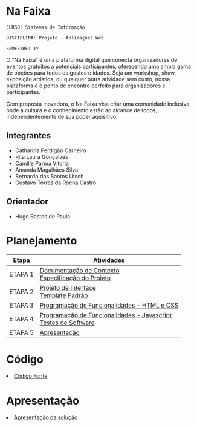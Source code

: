 # Na Faixa

`CURSO: Sistemas de Informação`

`DISCIPLINA: Projeto - Aplicações Web`

`SEMESTRE: 1º`

O “Na Faixa” é uma plataforma digital que conecta organizadores de eventos gratuitos a potenciais participantes, oferecendo uma ampla gama de opções para todos os gostos e idades. Seja um workshop, show, exposição artística, ou qualquer outra atividade sem custo, nossa plataforma é o ponto de encontro perfeito para organizadores e participantes.

Com proposta inovadora, o Na Faixa visa criar uma comunidade inclusiva, onde a cultura e o conhecimento estão ao alcance de todos, independentemente de sua poder aquisitivo.

## Integrantes

* Catharina Perdigão Carneiro
* Rita Laura Gonçalves
* Camille Parma Vitoria
* Amanda Magalhães Silva
* Bernardo dos Santos Utsch
* Gustavo Torres da Rocha Castro

## Orientador

* Hugo Bastos de Paula

# Planejamento

| Etapa         | Atividades |
|  :----:   | ----------- |
| ETAPA 1         |[Documentação de Contexto](docs/context.md) <br> [Especificação do Projeto](docs/especification.md) |
| ETAPA 2         |[Projeto de Interface](docs/interface.md) <br> [Template Padrão](docs/template.md) |
| ETAPA 3         |[Programação de Funcionalidades - HTML e CSS](docs/development.md) |
| ETAPA 4        |[Programação de Funcionalidades - Javascript](docs/development.md) <br> [Testes de Software ](docs/tests.md) |
| ETAPA 5         | [Apresentação](presentation/README.md) |

# Código

<li><a href="src/README.md"> Código Fonte</a></li>

# Apresentação

<li><a href="presentation/README.md"> Apresentação da solução</a></li>
